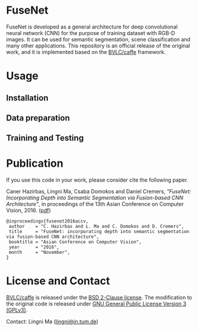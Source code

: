 # FuseNet
FuseNet is developed as a general architecture for deep convolutional neural network (CNN) for the purpose of training dataset with RGB-D images. It can be used for semantic segmentation, scene classification and many other applications. This repository is an official release of the original work, and it is implemented based on the [BVLC/caffe](https://github.com/BVLC/caffe) framework.

# Usage
## Installation
## Data preparation
## Training and Testing

# Publication
If you use this code in your work, please consider cite the following paper.

Caner Hazirbas, Lingni Ma, Csaba Domokos and Daniel Cremers, _"FuseNet: Incorporating Depth into Semantic Segmentation via Fusion-based CNN Architecture"_, in proceedings of the 13th Asian Conference on Computer Vision, 2016. ([pdf](https://vision.in.tum.de/_media/spezial/bib/hazirbasma2016fusenet.pdf))

    @inproceedings{fusenet2016accv,
     author    = "C. Hazirbas and L. Ma and C. Domokos and D. Cremers",
     title     = "FuseNet: incorporating depth into semantic segmentation via fusion-based CNN architecture",
     booktitle = "Asian Conference on Computer Vision",
     year      = "2016",
     month     = "November",
    }

# License and Contact
[BVLC/caffe](https://github.com/BVLC/caffe) is released under the [BSD 2-Clause license](https://github.com/BVLC/caffe/blob/master/LICENSE). The modification to the original code is released under [GNU General Public License Version 3 (GPLv3)](http://www.gnu.org/licenses/gpl.html).

Contact: Lingni Ma (lingni@in.tum.de)
